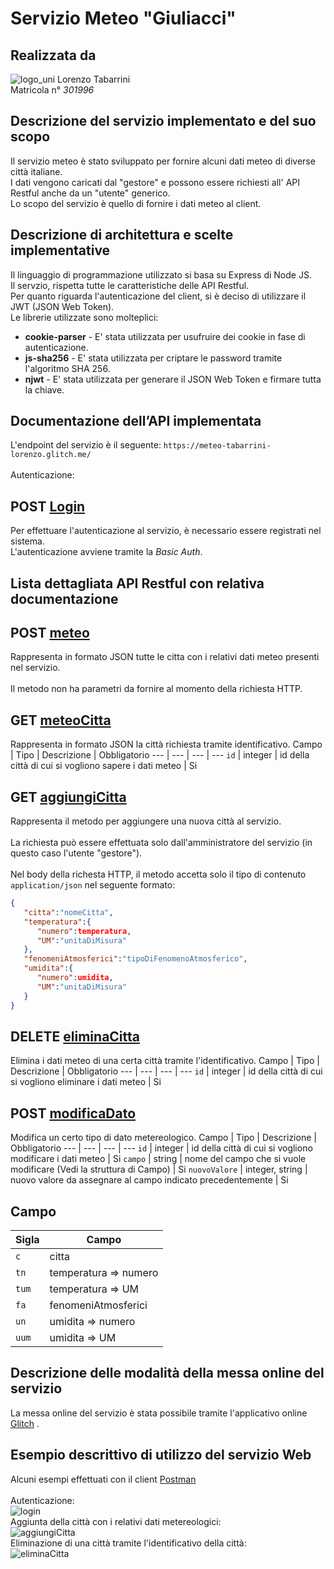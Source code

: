 # Servizio Meteo "Giuliacci"
## Realizzata da
![logo_uni](https://cdn.glitch.com/a7534710-3f80-4858-a492-a3c69bf1b400%2Flogo_sti.png?v=1624532887636)
Lorenzo Tabarrini <br>
Matricola n° *301996*

## Descrizione del servizio implementato e del suo scopo

Il servizio meteo è stato sviluppato per fornire alcuni dati meteo di diverse città italiane.<br> I dati vengono caricati dal "gestore" e possono
essere richiesti all' API Restful anche da un "utente" generico. <br>Lo scopo del servizio è quello di fornire i dati meteo al client.

## Descrizione di architettura e scelte implementative

Il linguaggio di programmazione utilizzato si basa su Express di Node JS.<br>Il servzio, rispetta tutte le caratteristiche delle API Restful.
<br>Per quanto riguarda l'autenticazione del client, si è deciso di utilizzare il JWT (JSON Web Token). <br>Le librerie utilizzate sono molteplici:<br>
<ul>
  <li><b>cookie-parser</b> - E' stata utilizzata per usufruire dei cookie in fase di autenticazione.</li>
  <li><b>js-sha256</b> - E' stata utilizzata per criptare le password tramite l'algoritmo SHA 256.</li> 
  <li><b>njwt</b> - E' stata utilizzata per generare il JSON Web Token e firmare tutta la chiave.</li>
</ul>

## Documentazione dell’API implementata
L'endpoint del servizio è il seguente: `https://meteo-tabarrini-lorenzo.glitch.me/`
<br><br>
Autenticazione:
## POST [Login](https://meteo-tabarrini-lorenzo.glitch.me/meteo/login)
Per effettuare l'autenticazione al servizio, è necessario essere registrati nel sistema. <br>L'autenticazione avviene tramite la *Basic Auth*.

## Lista dettagliata API Restful con relativa documentazione
## POST [meteo](https://meteo-tabarrini-lorenzo.glitch.me/meteo) 
Rappresenta in formato JSON tutte le citta con i relativi dati meteo presenti nel servizio.
<br><br>Il metodo non ha parametri da fornire al momento della richiesta HTTP.
## GET [meteoCitta](https://meteo-tabarrini-lorenzo.glitch.me/meteo/meteoCitta)
Rappresenta in formato JSON la città richiesta tramite identificativo.
Campo | Tipo | Descrizione | Obbligatorio
--- | --- | --- | --- 
`id` | integer | id della città di cui si vogliono sapere i dati meteo | Si
## GET [aggiungiCitta](https://meteo-tabarrini-lorenzo.glitch.me/meteo/aggiungiCitta)
Rappresenta il metodo per aggiungere una nuova città al servizio. <br><br>La richiesta può essere effettuata
solo dall'amministratore del servizio (in questo caso l'utente "gestore").<br><br>Nel body della richesta HTTP, il metodo accetta solo 
il tipo di contenuto `application/json` nel seguente formato:<br>
```json
{
   "citta":"nomeCitta",
   "temperatura":{
      "numero":temperatura,
      "UM":"unitaDiMisura"
   },
   "fenomeniAtmosferici":"tipoDiFenomenoAtmosferico",
   "umidita":{
      "numero":umidita,
      "UM":"unitaDiMisura"
   }
}
```
## DELETE [eliminaCitta](https://meteo-tabarrini-lorenzo.glitch.me/meteo/eliminaCitta)
Elimina i dati meteo di una certa città tramite l'identificativo.
Campo | Tipo | Descrizione | Obbligatorio
--- | --- | --- | --- 
`id` | integer | id della città di cui si vogliono eliminare i dati meteo | Si
## POST [modificaDato](https://meteo-tabarrini-lorenzo.glitch.me/meteo/modificaDato)
Modifica un certo tipo di dato metereologico.
Campo | Tipo | Descrizione | Obbligatorio
--- | --- | --- | --- 
`id` | integer | id della città di cui si vogliono modificare i dati meteo | Si
`campo` | string | nome del campo che si vuole modificare (Vedi la struttura di Campo) | Si
`nuovoValore` | integer, string | nuovo valore da assegnare al campo indicato precedentemente | Si
## Campo
Sigla | Campo
| --- | --- 
`c` | citta 
`tn` | temperatura => numero
`tum` | temperatura => UM
`fa` | fenomeniAtmosferici
`un` | umidita => numero
`uum` | umidita => UM
## Descrizione delle modalità della messa online del servizio
La messa online del servizio è stata possibile tramite l'applicativo online <a href="https://glitch.com/">Glitch</a> . 

## Esempio descrittivo di utilizzo del servizio Web
Alcuni esempi effettuati con il client [Postman](https://www.postman.com/)<br><br>
Autenticazione:<br>
![login](https://cdn.glitch.com/a7534710-3f80-4858-a492-a3c69bf1b400%2Flogin.PNG?v=1624532002459)
<br>
Aggiunta della città con i relativi dati metereologici:<br>
![aggiungiCitta](https://cdn.glitch.com/a7534710-3f80-4858-a492-a3c69bf1b400%2Faggiungi.PNG?v=1624532406913)
<br>
Eliminazione di una città tramite l'identificativo della città:<br>
![eliminaCitta](https://cdn.glitch.com/a7534710-3f80-4858-a492-a3c69bf1b400%2Felimina.PNG?v=1624532578165)
<br><br><br>

